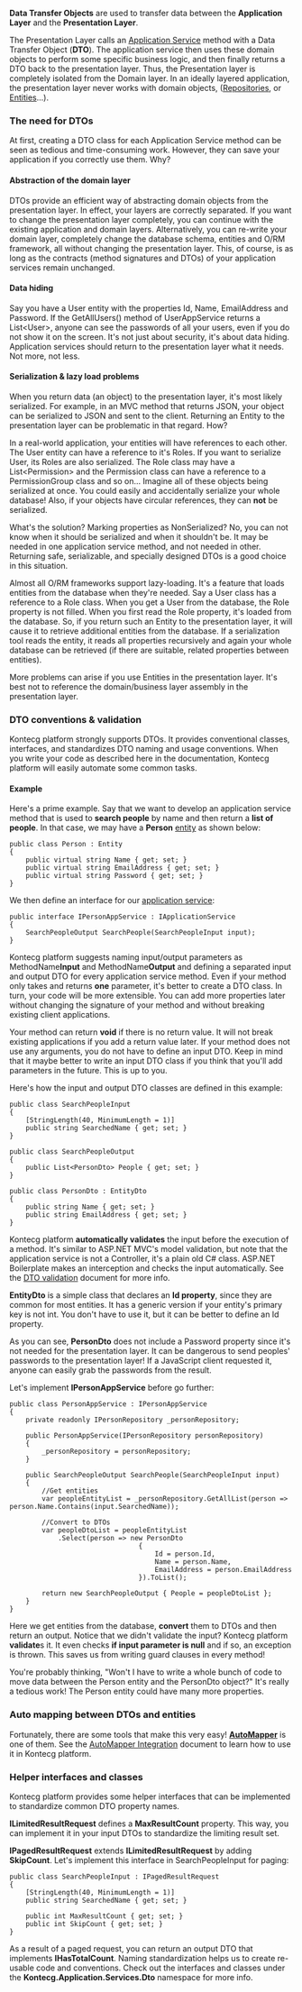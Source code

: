 **Data Transfer Objects** are used to transfer data between the
**Application Layer** and the **Presentation Layer**.

The Presentation Layer calls an [Application
Service](/Pages/Documents/Application-Services) method with a Data
Transfer Object (**DTO**). The application service then uses these domain objects
to perform some specific business logic, and then finally returns a DTO back to the
presentation layer. Thus, the Presentation layer is completely isolated from the
Domain layer. In an ideally layered application, the presentation layer never
works with domain objects,
([Repositories](/Pages/Documents/Repositories), or
[Entities](/Pages/Documents/Entities)...).

### The need for DTOs

At first, creating a DTO class for each Application Service method can be seen as 
tedious and time-consuming work. However, they can save your application if you 
correctly use them. Why?

#### Abstraction of the domain layer

DTOs provide an efficient way of abstracting domain objects from the
presentation layer. In effect, your layers are correctly separated. If
you want to change the presentation layer completely, you can continue with
the existing application and domain layers. Alternatively, you can re-write
your domain layer, completely change the database schema, entities and O/RM
framework, all without changing the presentation layer. This, of course, is 
as long as the contracts (method signatures and DTOs) of your application 
services remain unchanged.

#### Data hiding

Say you have a User entity with the properties Id, Name, EmailAddress
and Password. If the GetAllUsers() method of UserAppService returns a
List&lt;User&gt;, anyone can see the passwords of all your users, even if you do not
show it on the screen. It's not just about security, it's about data
hiding. Application services should return to the presentation layer what it
needs. Not more, not less.

#### Serialization & lazy load problems

When you return data (an object) to the presentation layer, it's most likely
serialized. For example, in an MVC method that returns
JSON, your object can be serialized to JSON and sent to the client.
Returning an Entity to the presentation layer can be problematic in that
regard. How?

In a real-world application, your entities will have references to each other.
The User entity can have a reference to it's Roles. If you want to
serialize User, its Roles are also serialized. The Role class may
have a List&lt;Permission&gt; and the Permission class can have a reference
to a PermissionGroup class and so on... Imagine all of these objects being 
serialized at once. You could easily and accidentally serialize your whole database! 
Also, if your objects have circular references, they can **not** be serialized.

What's the solution? Marking properties as NonSerialized? No, you can
not know when it should be serialized and when it shouldn't be. It may
be needed in one application service method, and not needed in other.
Returning safe, serializable, and specially designed DTOs is a good
choice in this situation.

Almost all O/RM frameworks support lazy-loading. It's a feature that loads
entities from the database when they're needed. Say a User class has a reference
to a Role class. When you get a User from the database, the Role property is not 
filled. When you first read the Role property, it's loaded from the database. 
So, if you return such an Entity to the presentation layer, it
will cause it to retrieve additional entities from the database. If a
serialization tool reads the entity, it reads all properties recursively
and again your whole database can be retrieved (if there are suitable,
related properties between entities).

More problems can arise if you use Entities in the presentation
layer. It's best not to reference the domain/business layer assembly in the 
presentation layer.

### DTO conventions & validation

Kontecg platform strongly supports DTOs. It provides
conventional classes, interfaces, and standardizes DTO naming and usage
conventions. When you write your code as described here in the documentation,
Kontecg platform will easily automate some common tasks. 

#### Example

Here's a prime example. Say that we want to develop an application
service method that is used to **search people** by name and then return a
**list of people**. In that case, we may have a **Person**
[entity](/Pages/Documents/Entities) as shown below:

    public class Person : Entity
    {
        public virtual string Name { get; set; }
        public virtual string EmailAddress { get; set; }
        public virtual string Password { get; set; }
    }

We then define an interface for our [application
service](/Pages/Documents/Application-Services):

    public interface IPersonAppService : IApplicationService
    {
        SearchPeopleOutput SearchPeople(SearchPeopleInput input);
    }

Kontecg platform suggests naming input/output parameters as
MethodName**Input** and MethodName**Output** and defining a separated
input and output DTO for every application service method. Even if your
method only takes and returns **one** parameter, it's better to create a DTO
class. In turn, your code will be more extensible. You can add more
properties later without changing the signature of your method and without
breaking existing client applications.

Your method can return **void** if there is no return value. It
will not break existing applications if you add a return value later. If
your method does not use any arguments, you do not have to define an
input DTO. Keep in mind that it maybe better to write an input DTO class if you
think that you'll add parameters in the future. This is up to you.

Here's how the input and output DTO classes are defined in this example:

    public class SearchPeopleInput
    {
        [StringLength(40, MinimumLength = 1)]
        public string SearchedName { get; set; }
    }

    public class SearchPeopleOutput
    {
        public List<PersonDto> People { get; set; }
    }

    public class PersonDto : EntityDto
    {
        public string Name { get; set; }
        public string EmailAddress { get; set; }
    }

Kontecg platform **automatically validates** the input before the execution
of a method. It's similar to ASP.NET MVC's model validation, but note that the
application service is not a Controller, it's a plain old C\# class. ASP.NET
Boilerplate makes an interception and checks the input automatically. See the [DTO
validation](/Pages/Documents/Validating-Data-Transfer-Objects) document for more info.

**EntityDto** is a simple class that declares an **Id property**, since they
are common for most entities. It has a generic version if your entity's primary
key is not int. You don't have to use it, but it can be better to define an
Id property.

As you can see, **PersonDto** does not include a Password property since it's
not needed for the presentation layer. It can be dangerous to send 
peoples' passwords to the presentation layer! If a JavaScript client
requested it, anyone can easily grab the passwords from the result.

Let's implement **IPersonAppService** before go further:

    public class PersonAppService : IPersonAppService
    {
        private readonly IPersonRepository _personRepository;

        public PersonAppService(IPersonRepository personRepository)
        {
            _personRepository = personRepository;
        }

        public SearchPeopleOutput SearchPeople(SearchPeopleInput input)
        {
            //Get entities
            var peopleEntityList = _personRepository.GetAllList(person => person.Name.Contains(input.SearchedName));

            //Convert to DTOs
            var peopleDtoList = peopleEntityList
                .Select(person => new PersonDto
                                    {
                                        Id = person.Id,
                                        Name = person.Name,
                                        EmailAddress = person.EmailAddress
                                    }).ToList();

            return new SearchPeopleOutput { People = peopleDtoList };
        }
    }

Here we get entities from the database, **convert** them to DTOs and then 
return an output. Notice that we didn't validate the input? Kontecg platform
**validate**s it. It even checks **if input parameter is null** and if so, an
exception is thrown. This saves us from writing guard clauses in every
method!

You're probably thinking, "Won't I have to write a whole bunch of code to 
move data between the Person entity and the PersonDto object?"
It's really a tedious work! The Person entity could have
many more properties.

### Auto mapping between DTOs and entities

Fortunately, there are some tools that make this very easy!
**[AutoMapper](http://automapper.org/)** is one of them. See the [AutoMapper
Integration](Object-To-Object-Mapping.md) document to learn how to use
it in Kontecg platform.

### Helper interfaces and classes

Kontecg platform provides some helper interfaces that can be implemented to
standardize common DTO property names.

**ILimitedResultRequest** defines a **MaxResultCount** property. This way, 
you can implement it in your input DTOs to standardize the limiting result set.

**IPagedResultRequest** extends **ILimitedResultRequest** by adding
**SkipCount**. Let's implement this interface in SearchPeopleInput
for paging:

    public class SearchPeopleInput : IPagedResultRequest
    {
        [StringLength(40, MinimumLength = 1)]
        public string SearchedName { get; set; }

        public int MaxResultCount { get; set; }
        public int SkipCount { get; set; }
    }
                

As a result of a paged request, you can return an output DTO that
implements **IHasTotalCount**. Naming standardization helps us to create
re-usable code and conventions. Check out the interfaces and classes under the
**Kontecg.Application.Services.Dto** namespace for more info.
